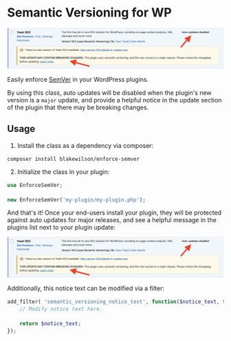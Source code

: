 # Semantic Versioning for WP

![Screenshot of plugins list with Semantic Versioning for WordPress enabled](https://github.com/blakewilson/semantic-versioning-plugin/blob/main/.wordpress-org/screenshot-1.png?raw=true)

Easily enforce [SemVer](https://semver.org) in your WordPress plugins.

By using this class, auto updates will be disabled when the plugin's new version is a `major` update, and provide a helpful notice in the update section of the plugin that there may be breaking changes.

## Usage

1. Install the class as a dependency via composer:

```
composer install blakewilson/enforce-semver
```

2. Initialize the class in your plugin:

```php
use EnforceSemVer;

new EnforceSemVer('my-plugin/my-plugin.php');
```

And that's it! Once your end-users install your plugin, they will be protected against auto updates for major releases, and see a helpful message in the plugins list next to your plugin update:

![Screenshot of plugins list with Semantic Versioning for WordPress enabled](https://github.com/blakewilson/semantic-versioning-plugin/blob/main/.wordpress-org/screenshot-1.png?raw=true)

Additionally, this notice text can be modified via a filter:

```php
add_filter( 'semantic_versioning_notice_text', function($notice_text, $plugin_file_name) {
	// Modify notice text here.

	return $notice_text;
});
```
